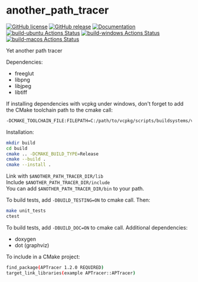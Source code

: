 # another_path_tracer

[![GitHub license](https://img.shields.io/github/license/guillaumetousignant/another_path_tracer.svg)](https://github.com/guillaumetousignant/another_path_tracer/blob/master/LICENSE) [![GitHub release](https://img.shields.io/github/release/guillaumetousignant/another_path_tracer.svg)](https://GitHub.com/guillaumetousignant/another_path_tracer/releases/) [![Documentation](https://codedocs.xyz/guillaumetousignant/another_path_tracer.svg)](https://codedocs.xyz/guillaumetousignant/another_path_tracer/) [![build-ubuntu Actions Status](https://github.com/guillaumetousignant/another_path_tracer/workflows/Ubuntu/badge.svg)](https://github.com/guillaumetousignant/another_path_tracer/actions) [![build-windows Actions Status](https://github.com/guillaumetousignant/another_path_tracer/workflows/Windows/badge.svg)](https://github.com/guillaumetousignant/another_path_tracer/actions) [![build-macos Actions Status](https://github.com/guillaumetousignant/another_path_tracer/workflows/macOS/badge.svg)](https://github.com/guillaumetousignant/another_path_tracer/actions)

Yet another path tracer

Dependencies:

- freeglut
- libpng
- libjpeg
- libtiff

If installing dependencies with vcpkg under windows, don't forget to add the CMake toolchain path to the cmake call:

```bash
-DCMAKE_TOOLCHAIN_FILE:FILEPATH=C:/path/to/vcpkg/scripts/buildsystems/vcpkg.cmake
```

Installation:

```bash
mkdir build
cd build
cmake .. -DCMAKE_BUILD_TYPE=Release
cmake --build .
cmake --install .
```

Link with `$ANOTHER_PATH_TRACER_DIR/lib`  
Include `$ANOTHER_PATH_TRACER_DIR/include`  
You can add `$ANOTHER_PATH_TRACER_DIR/bin` to your path.  

To build tests, add `-DBUILD_TESTING=ON` to cmake call. Then:

```bash
make unit_tests
ctest
```

To build tests, add `-DBUILD_DOC=ON` to cmake call. Additional dependencies:

- doxygen
- dot (graphviz)

To include in a CMake project:

```bash
find_package(APTracer 1.2.0 REQUIRED)
target_link_libraries(example APTracer::APTracer)
```
